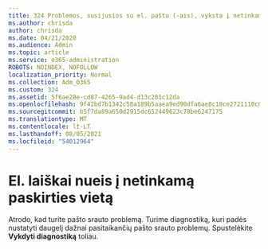 ```yaml
---
title: 324 Problemos, susijusios su el. paštu (-ais), vyksta į netinkamą paskirties vietą
ms.author: chrisda
author: chrisda
ms.date: 04/21/2020
ms.audience: Admin
ms.topic: article
ms.service: o365-administration
ROBOTS: NOINDEX, NOFOLLOW
localization_priority: Normal
ms.collection: Adm_O365
ms.custom: 324
ms.assetid: 5f6ae28e-cd87-4265-9ad4-d13c201c12da
ms.openlocfilehash: 9f42bd7b1342c50a189b5aaea9ed90dfa6ae8c10ce2721110c69d636de0f6181
ms.sourcegitcommit: b5f7da89a650d2915dc652449623c78be6247175
ms.translationtype: MT
ms.contentlocale: lt-LT
ms.lasthandoff: 08/05/2021
ms.locfileid: "54012964"
---
```

# <a name="email-messages-are-going-to-the-wrong-destination"></a>El. laiškai nueis į netinkamą paskirties vietą

Atrodo, kad turite pašto srauto problemą. Turime diagnostiką, kuri padės nustatyti daugelį dažnai pasitaikančių pašto srauto problemų. Spustelėkite **Vykdyti diagnostiką** toliau.
